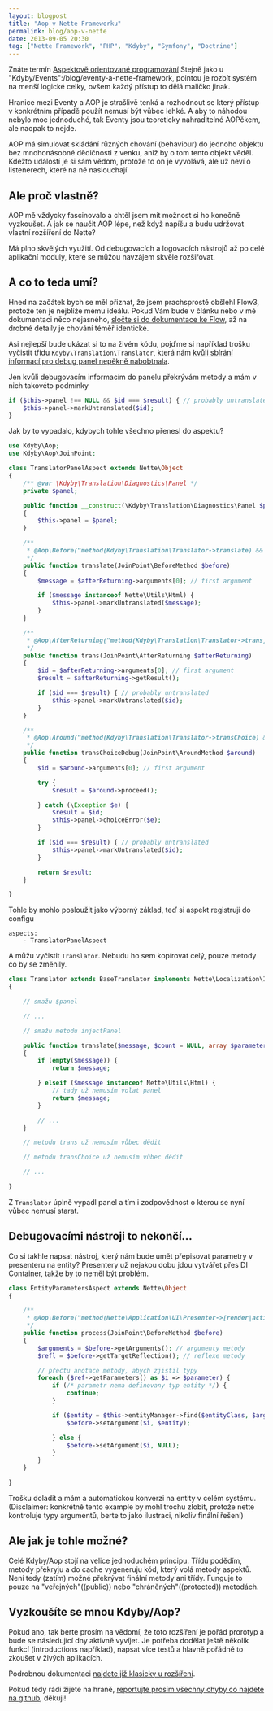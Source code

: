 ```yaml
---
layout: blogpost
title: "Aop v Nette Frameworku"
permalink: blog/aop-v-nette
date: 2013-09-05 20:30
tag: ["Nette Framework", "PHP", "Kdyby", "Symfony", "Doctrine"]
---
```


Znáte termín [Aspektově orientované programování](http://cs.wikipedia.org/wiki/Aspektov%C4%9B_orientovan%C3%A9_programov%C3%A1n%C3%AD?)
Stejně jako u "Kdyby/Events":/blog/eventy-a-nette-framework, pointou je rozbít systém na menší logické celky, ovšem každý přístup to dělá maličko jinak.

Hranice mezi Eventy a AOP je strašlivě tenká a rozhodnout se který přístup v konkrétním případě použít nemusí být vůbec lehké.
A aby to náhodou nebylo moc jednoduché, tak Eventy jsou teoreticky nahraditelné AOPčkem, ale naopak to nejde.

AOP má simulovat skládání různých chování (behaviour) do jednoho objektu bez mnohonásobné dědičnosti z venku, aniž by o tom tento objekt věděl.
Kdežto událostí je si sám vědom, protože to on je vyvolává, ale už neví o listenerech, které na ně naslouchají.

<!--more-->
## Ale proč vlastně?

AOP mě vždycky fascinovalo a chtěl jsem mít možnost si ho konečně vyzkoušet. A jak se naučit AOP lépe, než když napíšu a budu udržovat vlastní rozšíření do Nette?

Má plno skvělých využití. Od debugovacích a logovacích nástrojů až po celé aplikační moduly, které se můžou navzájem skvěle rozšiřovat.


## A co to teda umí?

Hned na začátek bych se měl přiznat, že jsem prachsprostě obšlehl Flow3, protože ten je nejblíže mému ideálu.
Pokud Vám bude v článku nebo v mé dokumentaci něco nejasného, [sločte si do dokumentace ke Flow](http://docs.typo3.org/flow/TYPO3FlowDocumentation/TheDefinitiveGuide/PartIII/AspectOrientedProgramming.html),
až na drobné detaily je chování téměř identické.

Asi nejlepší bude ukázat si to na živém kódu, pojďme si například trošku vyčistit třídu `Kdyby\Translation\Translator`,
která nám [kvůli sbírání informací pro debug panel nepěkně nabobtnala](https://github.com/Kdyby/Translation/blob/4ab9918c56efe97a800d2b8dd53ed238bc410d65/src/Kdyby/Translation/Translator.php).

Jen kvůli debugovacím informacím do panelu překrývám metody a mám v nich takovéto podmínky

~~~ php
if ($this->panel !== NULL && $id === $result) { // probably untranslated
	$this->panel->markUntranslated($id);
}
~~~

Jak by to vypadalo, kdybych tohle všechno přenesl do aspektu?

~~~ php
use Kdyby\Aop;
use Kdyby\Aop\JoinPoint;

class TranslatorPanelAspect extends Nette\Object
{
	/** @var \Kdyby\Translation\Diagnostics\Panel */
	private $panel;

	public function __construct(\Kdyby\Translation\Diagnostics\Panel $panel)
	{
		$this->panel = $panel;
	}

	/**
	 * @Aop\Before("method(Kdyby\Translation\Translator->translate) && setting(%debugMode% == TRUE)")
	 */
	public function translate(JoinPoint\BeforeMethod $before)
	{
		$message = $afterReturning->arguments[0]; // first argument

		if ($message instanceof Nette\Utils\Html) {
			$this->panel->markUntranslated($message);
		}
	}

	/**
	 * @Aop\AfterReturning("method(Kdyby\Translation\Translator->trans) && setting(%debugMode% == TRUE)")
	 */
	public function trans(JoinPoint\AfterReturning $afterReturning)
	{
		$id = $afterReturning->arguments[0]; // first argument
		$result = $afterReturning->getResult();

		if ($id === $result) { // probably untranslated
			$this->panel->markUntranslated($id);
		}
	}

	/**
	 * @Aop\Around("method(Kdyby\Translation\Translator->transChoice) && setting(%debugMode% == TRUE)")
	 */
	public function transChoiceDebug(JoinPoint\AroundMethod $around)
	{
		$id = $around->arguments[0]; // first argument

		try {
			$result = $around->proceed();

		} catch (\Exception $e) {
			$result = $id;
			$this->panel->choiceError($e);
		}

		if ($id === $result) { // probably untranslated
			$this->panel->markUntranslated($id);
		}

		return $result;
	}

}
~~~

Tohle by mohlo posloužit jako výborný základ, teď si aspekt registruji do configu

~~~ neon
aspects:
	- TranslatorPanelAspect
~~~

A můžu vyčistit `Translator`. Nebudu ho sem kopírovat celý, pouze metody co by se změnily.

~~~ php
class Translator extends BaseTranslator implements Nette\Localization\ITranslator
{

	// smažu $panel

	// ...

	// smažu metodu injectPanel

	public function translate($message, $count = NULL, array $parameters = array(), $domain = NULL, $locale = NULL)
	{
		if (empty($message)) {
			return $message;

		} elseif ($message instanceof Nette\Utils\Html) {
			// tady už nemusím volat panel
			return $message;
		}

		// ...
	}

	// metodu trans už nemusím vůbec dědit

	// metodu transChoice už nemusím vůbec dědit

	// ...

}
~~~

Z `Translator` úplně vypadl panel a tím i zodpovědnost o kterou se nyní vůbec nemusí starat.


## Debugovacími nástroji to nekončí...

Co si takhle napsat nástroj, který nám bude umět přepisovat parametry v presenteru na entity?
Presentery už nejakou dobu jdou vytvářet přes DI Container, takže by to neměl být problém.

~~~ php
class EntityParametersAspect extends Nette\Object
{

	/**
	 * @Aop\Before("method(Nette\Application\UI\Presenter->[render|action|handle]*())")
	 */
	public function process(JoinPoint\BeforeMethod $before)
	{
		$arguments = $before->getArguments(); // argumenty metody
		$refl = $before->getTargetReflection(); // reflexe metody

		// přečtu anotace metody, abych zjistil typy
		foreach ($ref->getParameters() as $i => $parameter) {
			if (/* parametr nema definovany typ entity */) {
				continue;
			}

			if ($entity = $this->entityManager->find($entityClass, $arguments[$i])) {
				$before->setArgument($i, $entity);

			} else {
				$before->setArgument($i, NULL);
			}
		}
	}

}
~~~

Trošku doladit a mám a automatickou konverzi na entity v celém systému.
(Disclaimer: konkrétně tento example by mohl trochu zlobit, protože nette kontroluje typy argumentů, berte to jako ilustraci, nikoliv finální řešení)


## Ale jak je tohle možné?

Celé Kdyby/Aop stojí na velice jednoduchém principu. Třídu podědím, metody překryju a do cache vygeneruju kód, který volá metody aspektů.
Není tedy (zatím) možné překrývat finální metody ani třídy. Funguje to pouze na "veřejných"((public)) nebo "chráněných"((protected)) metodách.


## Vyzkoušíte se mnou Kdyby/Aop?

Pokud ano, tak berte prosím na vědomí, že toto rozšíření je pořád prorotyp a bude se následující dny aktivně vyvíjet.
Je potřeba dodělat ještě několik funkcí (introductions například), napsat více testů a hlavně pořádně to zkoušet v živých aplikacích.

Podrobnou dokumentaci [najdete již klasicky u rozšíření](https://github.com/Kdyby/Aop/blob/master/docs/en/index.md).

Pokud tedy rádi žijete na hraně, [reportujte prosím všechny chyby co najdete na github](https://github.com/Kdyby/Aop/issues), děkuji!
